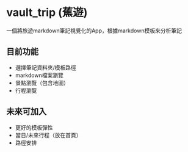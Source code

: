 # vault_trip (蕉遊)

一個將旅遊markdown筆記視覺化的App，根據markdown模板來分析筆記

## 目前功能

- 選擇筆記資料夾/模板路徑
- markdown檔案瀏覽
- 景點瀏覽（包含地圖）
- 行程瀏覽

## 未來可加入

- 更好的模板彈性
- 當日/未來行程（放在首頁）
- 路徑安排